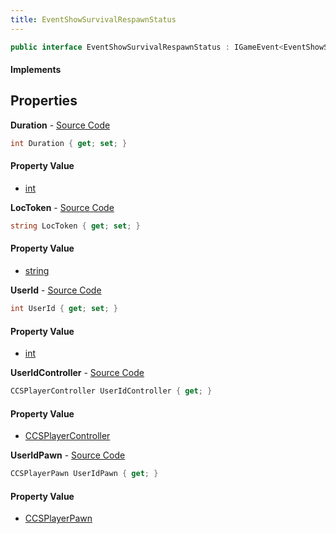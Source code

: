 ```yaml
---
title: EventShowSurvivalRespawnStatus
---
```


```csharp
public interface EventShowSurvivalRespawnStatus : IGameEvent<EventShowSurvivalRespawnStatus>
```

#### Implements

## Properties

**Duration** - [Source Code](https://github.com/swiftly-solution/swiftlys2/blob/main/managed/src/SwiftlyS2.Generated/GameEvents/Interfaces/EventShowSurvivalRespawnStatus.cs#L25)

```csharp
int Duration { get; set; }
```

#### Property Value

- [int](https://learn.microsoft.com/dotnet/api/system.int32)

**LocToken** - [Source Code](https://github.com/swiftly-solution/swiftlys2/blob/main/managed/src/SwiftlyS2.Generated/GameEvents/Interfaces/EventShowSurvivalRespawnStatus.cs#L20)

```csharp
string LocToken { get; set; }
```

#### Property Value

- [string](https://learn.microsoft.com/dotnet/api/system.string)

**UserId** - [Source Code](https://github.com/swiftly-solution/swiftlys2/blob/main/managed/src/SwiftlyS2.Generated/GameEvents/Interfaces/EventShowSurvivalRespawnStatus.cs#L43)

```csharp
int UserId { get; set; }
```

#### Property Value

- [int](https://learn.microsoft.com/dotnet/api/system.int32)

**UserIdController** - [Source Code](https://github.com/swiftly-solution/swiftlys2/blob/main/managed/src/SwiftlyS2.Generated/GameEvents/Interfaces/EventShowSurvivalRespawnStatus.cs#L31)

```csharp
CCSPlayerController UserIdController { get; }
```

#### Property Value

- [CCSPlayerController](/docs/api/shared/schemadefinitions/ccsplayercontroller)

**UserIdPawn** - [Source Code](https://github.com/swiftly-solution/swiftlys2/blob/main/managed/src/SwiftlyS2.Generated/GameEvents/Interfaces/EventShowSurvivalRespawnStatus.cs#L37)

```csharp
CCSPlayerPawn UserIdPawn { get; }
```

#### Property Value

- [CCSPlayerPawn](/docs/api/shared/schemadefinitions/ccsplayerpawn)

